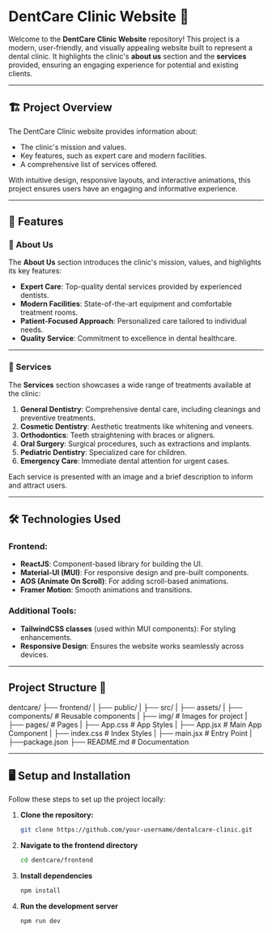 # DentCare Clinic Website 🦷

Welcome to the **DentCare Clinic Website** repository! This project is a modern, user-friendly, and visually appealing website built to represent a dental clinic. It highlights the clinic's **about us** section and the **services** provided, ensuring an engaging experience for potential and existing clients.

---

## 🏗️ **Project Overview**

The DentCare Clinic website provides information about:
- The clinic's mission and values.
- Key features, such as expert care and modern facilities.
- A comprehensive list of services offered.

With intuitive design, responsive layouts, and interactive animations, this project ensures users have an engaging and informative experience.

---

## 🎯 **Features**

### 🦷 About Us
The **About Us** section introduces the clinic's mission, values, and highlights its key features:
- **Expert Care**: Top-quality dental services provided by experienced dentists.
- **Modern Facilities**: State-of-the-art equipment and comfortable treatment rooms.
- **Patient-Focused Approach**: Personalized care tailored to individual needs.
- **Quality Service**: Commitment to excellence in dental healthcare.

---

### 🚀 Services
The **Services** section showcases a wide range of treatments available at the clinic:
1. **General Dentistry**: Comprehensive dental care, including cleanings and preventive treatments.
2. **Cosmetic Dentistry**: Aesthetic treatments like whitening and veneers.
3. **Orthodontics**: Teeth straightening with braces or aligners.
4. **Oral Surgery**: Surgical procedures, such as extractions and implants.
5. **Pediatric Dentistry**: Specialized care for children.
6. **Emergency Care**: Immediate dental attention for urgent cases.

Each service is presented with an image and a brief description to inform and attract users.

---

## 🛠️ **Technologies Used**
### Frontend:
- **ReactJS**: Component-based library for building the UI.
- **Material-UI (MUI)**: For responsive design and pre-built components.
- **AOS (Animate On Scroll)**: For adding scroll-based animations.
- **Framer Motion**: Smooth animations and transitions.

### Additional Tools:
- **TailwindCSS classes** (used within MUI components): For styling enhancements.
- **Responsive Design**: Ensures the website works seamlessly across devices.

---

## Project Structure 📂
dentcare/
├── frontend/
|   ├── public/
|   ├── src/
|   ├── assets/
|   ├── components/     # Reusable components
|   ├── img/            # Images for project
|   ├── pages/          # Pages
|   ├── App.css         # App Styles
|   ├── App.jsx         # Main App Component
|   ├── index.css       # Index Styles
|   ├── main.jsx        # Entry Point
|   ├──package.json
├── README.md           # Documentation

---

## 🖥️ **Setup and Installation**

Follow these steps to set up the project locally:

1. **Clone the repository:**
   ```bash
   git clone https://github.com/your-username/dentalcare-clinic.git

2. **Navigate to the frontend directory**
   ```bash
   cd dentcare/frontend

3. **Install dependencies**
   ```bash
   npm install

4. **Run the development server**
   ```bash
   npm run dev 